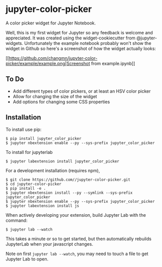 jupyter-color-picker
===============================

A color picker widget for Jupyter Notebook.

Well, this is my first widget for Jupyter so any feedback is welcome and appreciated. It was created using the widget-cookiecutter from @jupyter-widgets. Unfortunately the example notebook probably won't show the widget in Github so here's a screenshot of how the widget actually looks:

[[https://github.com/changmn/jupyter-color-picker/example/example.png|Screenshot from example.ipynb]]

To Do
-----
* Add different types of color pickers, or at least an HSV color picker
* Allow for changing the size of the widget
* Add options for changing some CSS properties

Installation
------------

To install use pip:

    $ pip install jupyter_color_picker
    $ jupyter nbextension enable --py --sys-prefix jupyter_color_picker

To install for jupyterlab

    $ jupyter labextension install jupyter_color_picker

For a development installation (requires npm),

    $ git clone https://github.com//jupyter-color-picker.git
    $ cd jupyter-color-picker
    $ pip install -e .
    $ jupyter nbextension install --py --symlink --sys-prefix jupyter_color_picker
    $ jupyter nbextension enable --py --sys-prefix jupyter_color_picker
    $ jupyter labextension install js

When actively developing your extension, build Jupyter Lab with the command:

    $ jupyter lab --watch

This takes a minute or so to get started, but then automatically rebuilds JupyterLab when your javascript changes.

Note on first `jupyter lab --watch`, you may need to touch a file to get Jupyter Lab to open.

